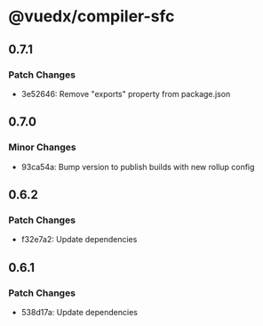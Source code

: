 # @vuedx/compiler-sfc

## 0.7.1

### Patch Changes

- 3e52646: Remove "exports" property from package.json

## 0.7.0

### Minor Changes

- 93ca54a: Bump version to publish builds with new rollup config

## 0.6.2

### Patch Changes

- f32e7a2: Update dependencies

## 0.6.1

### Patch Changes

- 538d17a: Update dependencies
